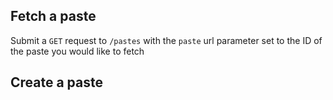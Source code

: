 ## Fetch a paste
Submit a `GET` request to `/pastes` with the `paste` url parameter set to the ID of the paste you would like to fetch

## Create a paste
